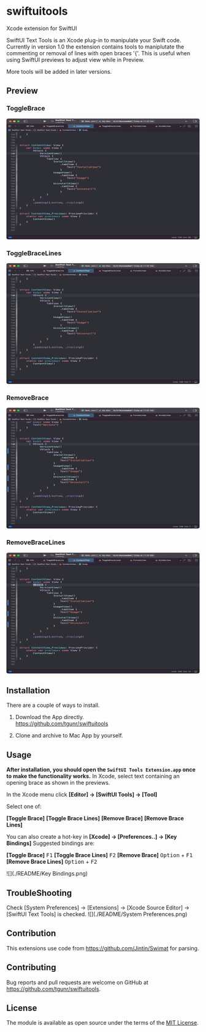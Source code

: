 # swiftuitools
Xcode extension for SwiftUI

SwiftUI Text Tools is an Xcode plug-in to manipulate your Swift code.
Currently in version 1.0 the  extension contains tools to maniplutate the commenting or removal of lines with open braces '{'. This is useful when using SwiftUI previews to adjust view while in Preview.

More tools will be added in later versions.

## Preview

### ToggleBrace
![](./README/ToggleBrace.gif)

### ToggleBraceLines
![](./README/ToggleBraceLines.gif)

### RemoveBrace
![](./README/RemoveBrace.gif)

### RemoveBraceLines
![](./README/RemoveBraceLines.gif)

## Installation

There are a couple of ways to install.

1. Download the App directly.<br>
  <https://github.com/tgunr/swiftuitools>

3. Clone and archive to Mac App by yourself.

## Usage

**After installation, you should open the `SwiftUI Tools Extension.app` once to make the functionality works.**
In Xcode, select text containing an opening brace as shown in the previews.

In the Xcode menu click **[Editor] -> [SwiftUI Tools] -> [Tool]** 

Select one of:

**[Toggle Brace]** 
**[Toggle Brace Lines]** 
**[Remove Brace]** 
**[Remove Brace Lines]** 

You can also create a hot-key in **[Xcode] -> [Preferences..] -> [Key Bindings]**
Suggested bindings are:

**[Toggle Brace]** <kbd>F1</kbd>
**[Toggle Brace Lines]** <kbd>F2</kbd> 
**[Remove Brace]** <kbd>Option</kbd> + <kbd>F1</kbd>
**[Remove Brace Lines]** <kbd>Option</kbd> + <kbd>F2</kbd>

![](./README/Key Bindings.png)

## TroubleShooting

Check [System Preferences] -> [Extensions] -> [Xcode Source Editor] -> [SwiftUI Text Tools] is checked. ![](./README/System Preferences.png)

## Contribution
This extensions use code from <https://github.com/Jintin/Swimat> for parsing.

## Contributing

Bug reports and pull requests are welcome on GitHub at <https://github.com/tgunr/swiftuitools>.

## License

The module is available as open source under the terms of the [MIT License](http://opensource.org/licenses/MIT).

